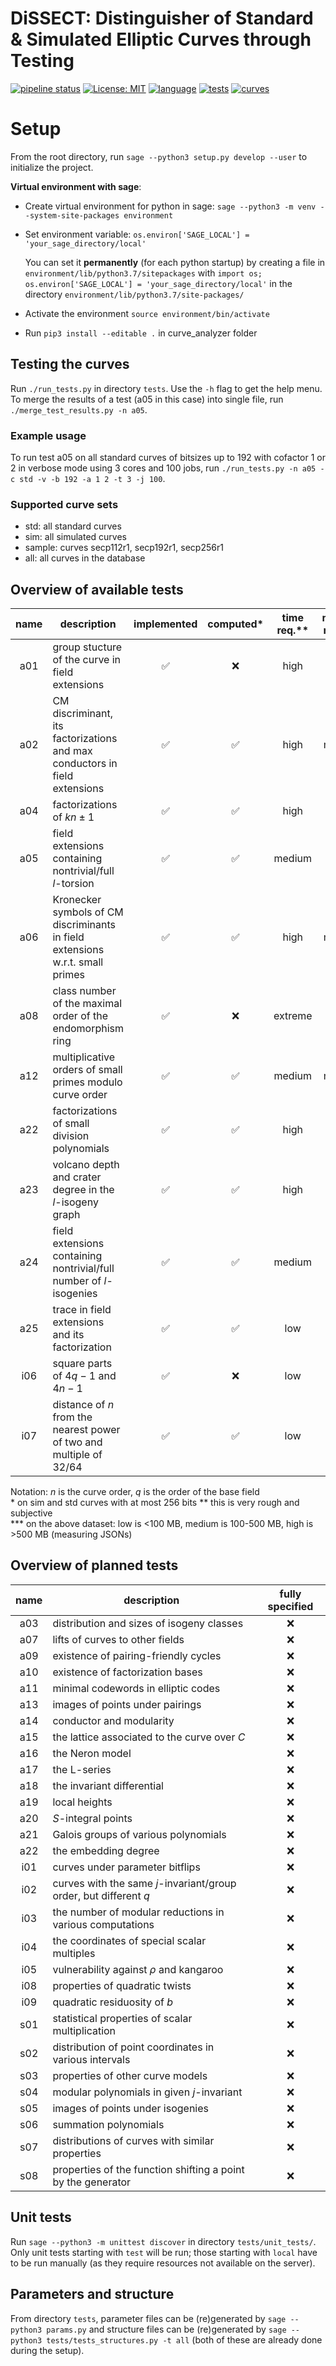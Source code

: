 # DiSSECT: Distinguisher of Standard & Simulated Elliptic Curves through Testing

[![pipeline status](https://gitlab.fi.muni.cz/x408178/curve_analyzer/badges/master/pipeline.svg)](https://gitlab.fi.muni.cz/x408178/curve_analyzer/-/commits/master)
[![License: MIT](https://img.shields.io/badge/License-MIT-yellow.svg)](https://gitlab.fi.muni.cz/x408178/curve_analyzer/-/blob/master/LICENSE)
[![language](https://badgen.net/badge/language/python,sage/purple?list=/)](https://www.sagemath.org/)
[![tests](https://badgen.net/badge/tests/13/blue)](https://gitlab.fi.muni.cz/x408178/curve_analyzer/-/tree/master/curve_analyzer/tests)
[![curves](https://badgen.net/badge/curves/158%20std,%20217188%20sim?list=|)](https://github.com/J08nY/std-curves)

# Setup

From the root directory, run `sage --python3 setup.py develop --user` to initialize the project.

**Virtual environment with sage**: 

- Create virtual environment for python in sage: `sage --python3 -m venv --system-site-packages environment`

- Set environment variable: `os.environ['SAGE_LOCAL'] = 'your_sage_directory/local'`

  You can set it **permanently** (for each python startup) by creating a file in `environment/lib/python3.7/sitepackages` with `import os; os.environ['SAGE_LOCAL'] = 'your_sage_directory/local'` in the directory `environment/lib/python3.7/site-packages/`

- Activate the environment `source environment/bin/activate`

- Run `pip3 install --editable .` in curve_analyzer folder

## Testing the curves

Run `./run_tests.py` in directory `tests`. Use the `-h` flag to get the help menu. To merge the results of a test (a05 in this case) into single file, run `./merge_test_results.py -n a05`.

### Example usage

To run test a05 on all standard curves of bitsizes up to 192 with cofactor 1 or 2 in verbose mode using 3 cores and 100 jobs, run `./run_tests.py -n a05 -c std -v -b 192 -a 1 2 -t 3 -j 100`.

### Supported curve sets

- std: all standard curves
- sim: all simulated curves
- sample: curves secp112r1, secp192r1, secp256r1
- all: all curves in the database

## Overview of available tests

| name    | description                                                                       | implemented        |  computed\*        |time req.\*\* |memory req.\*\*\*
|:-------:| ----------------------------------------------------------------------------------|:------------------:|:------------------:|:------------:|:---------:   
a01    | group stucture of the curve in field extensions                                   | :white_check_mark: | :x:                | high         | low
a02    | CM discriminant, its factorizations and max conductors in field extensions        | :white_check_mark: | :white_check_mark:                | high         | medium
a04    | factorizations of $`kn\pm 1`$                                                     | :white_check_mark: | :white_check_mark:                | high         | high
a05    | field extensions containing nontrivial/full $`l`$-torsion                         | :white_check_mark: | :white_check_mark: | medium       | low
   a06    | Kronecker symbols of CM discriminants in field extensions w.r.t. small primes     | :white_check_mark: | :white_check_mark: | high         | medium
   a08    | class number of the maximal order of the endomorphism ring                        | :white_check_mark: | :x:                | extreme      | low
a12    | multiplicative orders of small primes modulo curve order                          | :white_check_mark: | :white_check_mark: | medium       | medium
a22    | factorizations of small division polynomials                                      | :white_check_mark: | :white_check_mark:             | high         | high
a23    | volcano depth and crater degree in the $`l`$-isogeny graph                        | :white_check_mark: | :white_check_mark: | high         | low
a24    | field extensions containing nontrivial/full number of $`l`$-isogenies             | :white_check_mark: | :white_check_mark:             | medium       | low
a25    | trace in field extensions and its factorization                                   | :white_check_mark: | :white_check_mark: | low          | low
i06    | square parts of $`4q-1`$ and $`4n-1`$                                             | :white_check_mark: | :x:                | low          | low
i07    | distance of $`n`$ from the nearest power of two and multiple of 32/64             | :white_check_mark: | :white_check_mark:             | low          | low

Notation: $`n`$ is the curve order, $`q`$ is the order of the base field  
\* on sim and std curves with at most 256 bits
\*\* this is very rough and subjective  
\*\*\* on the above dataset: low is  <100 MB, medium is 100-500 MB, high is >500 MB (measuring JSONs)

## Overview of planned tests

| name    | description                                                                       | fully specified        
|:-------:| ----------------------------------------------------------------------------------|:------------------:
   a03    | distribution and sizes of isogeny classes                                         | :x: 
   a07    | lifts of curves to other fields                                                   | :x: 
   a09    | existence of pairing-friendly cycles                                              | :x: 
   a10    | existence of factorization bases                                                  | :x: 
   a11    | minimal codewords in elliptic codes                                               | :x: 
   a13    | images of points under pairings                                                   | :x: 
   a14    | conductor and modularity                                                          | :x: 
   a15    | the lattice associated to the curve over $`C`$                                    | :x: 
   a16    | the Neron model                                                                   | :x: 
   a17    | the L-series                                                                      | :x: 
   a18    | the invariant differential                                                        | :x: 
   a19    | local heights                                                                     | :x: 
   a20    | $`S`$-integral points                                                             | :x: 
   a21    | Galois groups of various polynomials                                              | :x:
   a22    | the embedding degree                                                              | :x:
   i01    | curves under parameter bitflips                                                   | :x:
   i02    | curves with the same $`j`$-invariant/group order, but different $`q`$             | :x:
   i03    | the number of modular reductions in various computations                          | :x:
   i04    | the coordinates of special scalar multiples                                       | :x:
   i05    | vulnerability against $`\rho`$ and kangaroo                                       | :x:
i08    | properties of quadratic twists                                                    | :x:
i09    | quadratic residuosity of $`b`$                                                    | :x:
s01    | statistical properties of scalar multiplication                                   | :x:
s02    | distribution of point coordinates in various intervals                            | :x:
   s03    | properties of other curve models                                                  | :x:
   s04    | modular polynomials in given $`j`$-invariant                                      | :x:
   s05    | images of points under isogenies                                                  | :x:
   s06    | summation polynomials                                                             | :x:
   s07    | distributions of curves with similar properties                                   | :x:
   s08    | properties of the function shifting a point by the generator                      | :x:


## Unit tests
Run `sage --python3 -m unittest discover` in directory `tests/unit_tests/`. Only unit tests starting with `test` will be run; those starting with `local` have to be run manually (as they require resources not available on the server).


## Parameters and structure
From directory `tests`, parameter files can be (re)generated by `sage --python3 params.py` and structure files can be (re)generated by `sage --python3 tests/tests_structures.py -t all` (both of these are already done during the setup).

